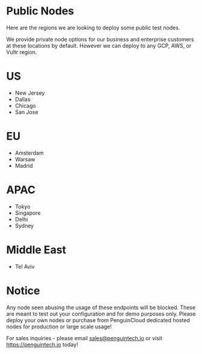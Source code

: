 # Public Nodes
Here are the regions we are looking to deploy some public test nodes.

We provide private node options for our business and enterprise customers at these locations by default. 
However we can deploy to any GCP, AWS, or Vultr region.

# US
* New Jersey
* Dallas
* Chicago
* San Jose
  
# EU 
* Amsterdam
* Warsaw
* Madrid
  
# APAC
* Tokyo
* Singapore
* Delhi
* Sydney
  
# Middle East
* Tel Aviv


# Notice
Any node seen abusing the usage of these endpoints will be blocked. These are meant to test out your configuration and for demo purposes only. 
Please deploy your own nodes or purchase from PenguinCloud dedicated hosted nodes for production or large scale usage!

For sales inquiries - please email sales@penguintech.io or visit https://penguintech.io today!
